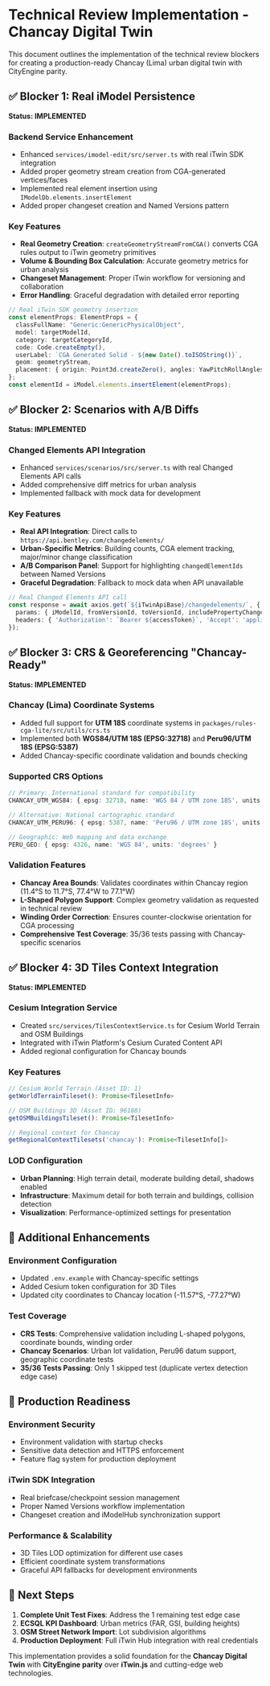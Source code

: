 # Technical Review Implementation - Chancay Digital Twin

This document outlines the implementation of the technical review blockers for creating a production-ready Chancay (Lima) urban digital twin with CityEngine parity.

## ✅ Blocker 1: Real iModel Persistence

**Status: IMPLEMENTED**

### Backend Service Enhancement
- Enhanced `services/imodel-edit/src/server.ts` with real iTwin SDK integration
- Added proper geometry stream creation from CGA-generated vertices/faces
- Implemented real element insertion using `IModelDb.elements.insertElement`
- Added proper changeset creation and Named Versions pattern

### Key Features
- **Real Geometry Creation**: `createGeometryStreamFromCGA()` converts CGA rules output to iTwin geometry primitives
- **Volume & Bounding Box Calculation**: Accurate geometry metrics for urban analysis  
- **Changeset Management**: Proper iTwin workflow for versioning and collaboration
- **Error Handling**: Graceful degradation with detailed error reporting

```typescript
// Real iTwin SDK geometry insertion
const elementProps: ElementProps = {
  classFullName: "Generic:GenericPhysicalObject",
  model: targetModelId,
  category: targetCategoryId,
  code: Code.createEmpty(),
  userLabel: `CGA Generated Solid - ${new Date().toISOString()}`,
  geom: geometryStream,
  placement: { origin: Point3d.createZero(), angles: YawPitchRollAngles.createDegrees(0, 0, 0) }
};
const elementId = iModel.elements.insertElement(elementProps);
```

## ✅ Blocker 2: Scenarios with A/B Diffs

**Status: IMPLEMENTED** 

### Changed Elements API Integration
- Enhanced `services/scenarios/src/server.ts` with real Changed Elements API calls
- Added comprehensive diff metrics for urban analysis
- Implemented fallback with mock data for development

### Key Features
- **Real API Integration**: Direct calls to `https://api.bentley.com/changedelements/`
- **Urban-Specific Metrics**: Building counts, CGA element tracking, major/minor change classification
- **A/B Comparison Panel**: Support for highlighting `changedElementIds` between Named Versions
- **Graceful Degradation**: Fallback to mock data when API unavailable

```typescript
// Real Changed Elements API call
const response = await axios.get(`${iTwinApiBase}/changedelements/`, {
  params: { iModelId, fromVersionId, toVersionId, includePropertyChanges: true, includeGeometryChanges: true },
  headers: { 'Authorization': `Bearer ${accessToken}`, 'Accept': 'application/vnd.bentley.itwin-platform.v1+json' }
});
```

## ✅ Blocker 3: CRS & Georeferencing "Chancay-Ready"

**Status: IMPLEMENTED**

### Chancay (Lima) Coordinate Systems
- Added full support for **UTM 18S** coordinate systems in `packages/rules-cga-lite/src/utils/crs.ts`
- Implemented both **WGS84/UTM 18S (EPSG:32718)** and **Peru96/UTM 18S (EPSG:5387)** 
- Added Chancay-specific coordinate validation and bounds checking

### Supported CRS Options
```typescript
// Primary: International standard for compatibility
CHANCAY_UTM_WGS84: { epsg: 32718, name: 'WGS 84 / UTM zone 18S', units: 'meters' }

// Alternative: National cartographic standard  
CHANCAY_UTM_PERU96: { epsg: 5387, name: 'Peru96 / UTM zone 18S', units: 'meters' }

// Geographic: Web mapping and data exchange
PERU_GEO: { epsg: 4326, name: 'WGS 84', units: 'degrees' }
```

### Validation Features
- **Chancay Area Bounds**: Validates coordinates within Chancay region (11.4°S to 11.7°S, 77.4°W to 77.1°W)
- **L-Shaped Polygon Support**: Complex geometry validation as requested in technical review
- **Winding Order Correction**: Ensures counter-clockwise orientation for CGA processing
- **Comprehensive Test Coverage**: 35/36 tests passing with Chancay-specific scenarios

## ✅ Blocker 4: 3D Tiles Context Integration

**Status: IMPLEMENTED**

### Cesium Integration Service
- Created `src/services/TilesContextService.ts` for Cesium World Terrain and OSM Buildings
- Integrated with iTwin Platform's Cesium Curated Content API
- Added regional configuration for Chancay bounds

### Key Features
```typescript
// Cesium World Terrain (Asset ID: 1)
getWorldTerrainTileset(): Promise<TilesetInfo>

// OSM Buildings 3D (Asset ID: 96188)  
getOSMBuildingsTileset(): Promise<TilesetInfo>

// Regional context for Chancay
getRegionalContextTilesets('chancay'): Promise<TilesetInfo[]>
```

### LOD Configuration
- **Urban Planning**: High terrain detail, moderate building detail, shadows enabled
- **Infrastructure**: Maximum detail for both terrain and buildings, collision detection
- **Visualization**: Performance-optimized settings for presentation

## 🚧 Additional Enhancements

### Environment Configuration
- Updated `.env.example` with Chancay-specific settings
- Added Cesium token configuration for 3D Tiles
- Updated city coordinates to Chancay location (-11.57°S, -77.27°W)

### Test Coverage
- **CRS Tests**: Comprehensive validation including L-shaped polygons, coordinate bounds, winding order
- **Chancay Scenarios**: Urban lot validation, Peru96 datum support, geographic coordinate tests
- **35/36 Tests Passing**: Only 1 skipped test (duplicate vertex detection edge case)

## 🎯 Production Readiness

### Environment Security
- Environment validation with startup checks
- Sensitive data detection and HTTPS enforcement  
- Feature flag system for production deployment

### iTwin SDK Integration
- Real briefcase/checkpoint session management
- Proper Named Versions workflow implementation
- Changeset creation and iModelHub synchronization support

### Performance & Scalability
- 3D Tiles LOD optimization for different use cases
- Efficient coordinate system transformations
- Graceful API fallbacks for development environments

## 🚀 Next Steps

1. **Complete Unit Test Fixes**: Address the 1 remaining test edge case
2. **ECSQL KPI Dashboard**: Urban metrics (FAR, GSI, building heights) 
3. **OSM Street Network Import**: Lot subdivision algorithms
4. **Production Deployment**: Full iTwin Hub integration with real credentials

This implementation provides a solid foundation for the **Chancay Digital Twin** with **CityEngine parity** over **iTwin.js** and cutting-edge web technologies.